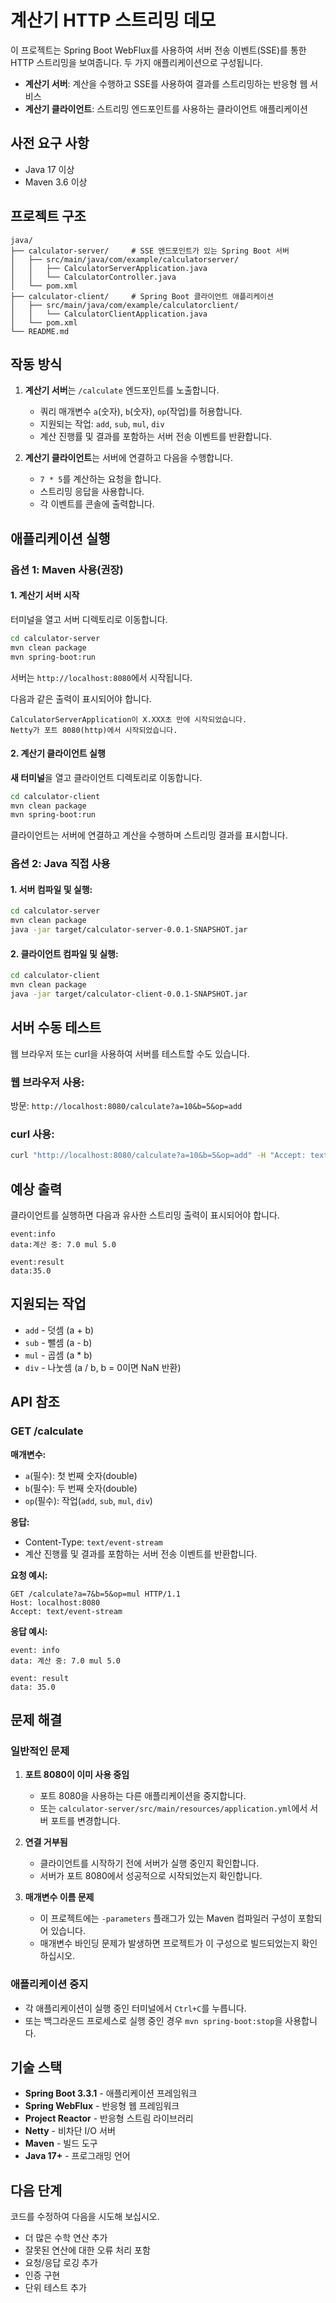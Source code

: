 # 계산기 HTTP 스트리밍 데모

이 프로젝트는 Spring Boot WebFlux를 사용하여 서버 전송 이벤트(SSE)를 통한 HTTP 스트리밍을 보여줍니다. 두 가지 애플리케이션으로 구성됩니다.

- **계산기 서버**: 계산을 수행하고 SSE를 사용하여 결과를 스트리밍하는 반응형 웹 서비스
- **계산기 클라이언트**: 스트리밍 엔드포인트를 사용하는 클라이언트 애플리케이션

## 사전 요구 사항

- Java 17 이상
- Maven 3.6 이상

## 프로젝트 구조

```
java/
├── calculator-server/     # SSE 엔드포인트가 있는 Spring Boot 서버
│   ├── src/main/java/com/example/calculatorserver/
│   │   ├── CalculatorServerApplication.java
│   │   └── CalculatorController.java
│   └── pom.xml
├── calculator-client/     # Spring Boot 클라이언트 애플리케이션
│   ├── src/main/java/com/example/calculatorclient/
│   │   └── CalculatorClientApplication.java
│   └── pom.xml
└── README.md
```

## 작동 방식

1. **계산기 서버**는 `/calculate` 엔드포인트를 노출합니다.
   - 쿼리 매개변수 `a`(숫자), `b`(숫자), `op`(작업)를 허용합니다.
   - 지원되는 작업: `add`, `sub`, `mul`, `div`
   - 계산 진행률 및 결과를 포함하는 서버 전송 이벤트를 반환합니다.

2. **계산기 클라이언트**는 서버에 연결하고 다음을 수행합니다.
   - `7 * 5`를 계산하는 요청을 합니다.
   - 스트리밍 응답을 사용합니다.
   - 각 이벤트를 콘솔에 출력합니다.

## 애플리케이션 실행

### 옵션 1: Maven 사용(권장)

#### 1. 계산기 서버 시작

터미널을 열고 서버 디렉토리로 이동합니다.

```bash
cd calculator-server
mvn clean package
mvn spring-boot:run
```

서버는 `http://localhost:8080`에서 시작됩니다.

다음과 같은 출력이 표시되어야 합니다.
```
CalculatorServerApplication이 X.XXX초 만에 시작되었습니다.
Netty가 포트 8080(http)에서 시작되었습니다.
```

#### 2. 계산기 클라이언트 실행

**새 터미널**을 열고 클라이언트 디렉토리로 이동합니다.

```bash
cd calculator-client
mvn clean package
mvn spring-boot:run
```

클라이언트는 서버에 연결하고 계산을 수행하며 스트리밍 결과를 표시합니다.

### 옵션 2: Java 직접 사용

#### 1. 서버 컴파일 및 실행:

```bash
cd calculator-server
mvn clean package
java -jar target/calculator-server-0.0.1-SNAPSHOT.jar
```

#### 2. 클라이언트 컴파일 및 실행:

```bash
cd calculator-client
mvn clean package
java -jar target/calculator-client-0.0.1-SNAPSHOT.jar
```

## 서버 수동 테스트

웹 브라우저 또는 curl을 사용하여 서버를 테스트할 수도 있습니다.

### 웹 브라우저 사용:
방문: `http://localhost:8080/calculate?a=10&b=5&op=add`

### curl 사용:
```bash
curl "http://localhost:8080/calculate?a=10&b=5&op=add" -H "Accept: text/event-stream"
```

## 예상 출력

클라이언트를 실행하면 다음과 유사한 스트리밍 출력이 표시되어야 합니다.

```
event:info
data:계산 중: 7.0 mul 5.0

event:result
data:35.0
```

## 지원되는 작업

- `add` - 덧셈 (a + b)
- `sub` - 뺄셈 (a - b)
- `mul` - 곱셈 (a * b)
- `div` - 나눗셈 (a / b, b = 0이면 NaN 반환)

## API 참조

### GET /calculate

**매개변수:**
- `a`(필수): 첫 번째 숫자(double)
- `b`(필수): 두 번째 숫자(double)
- `op`(필수): 작업(`add`, `sub`, `mul`, `div`)

**응답:**
- Content-Type: `text/event-stream`
- 계산 진행률 및 결과를 포함하는 서버 전송 이벤트를 반환합니다.

**요청 예시:**
```
GET /calculate?a=7&b=5&op=mul HTTP/1.1
Host: localhost:8080
Accept: text/event-stream
```

**응답 예시:**
```
event: info
data: 계산 중: 7.0 mul 5.0

event: result
data: 35.0
```

## 문제 해결

### 일반적인 문제

1. **포트 8080이 이미 사용 중임**
   - 포트 8080을 사용하는 다른 애플리케이션을 중지합니다.
   - 또는 `calculator-server/src/main/resources/application.yml`에서 서버 포트를 변경합니다.

2. **연결 거부됨**
   - 클라이언트를 시작하기 전에 서버가 실행 중인지 확인합니다.
   - 서버가 포트 8080에서 성공적으로 시작되었는지 확인합니다.

3. **매개변수 이름 문제**
   - 이 프로젝트에는 `-parameters` 플래그가 있는 Maven 컴파일러 구성이 포함되어 있습니다.
   - 매개변수 바인딩 문제가 발생하면 프로젝트가 이 구성으로 빌드되었는지 확인하십시오.

### 애플리케이션 중지

- 각 애플리케이션이 실행 중인 터미널에서 `Ctrl+C`를 누릅니다.
- 또는 백그라운드 프로세스로 실행 중인 경우 `mvn spring-boot:stop`을 사용합니다.

## 기술 스택

- **Spring Boot 3.3.1** - 애플리케이션 프레임워크
- **Spring WebFlux** - 반응형 웹 프레임워크
- **Project Reactor** - 반응형 스트림 라이브러리
- **Netty** - 비차단 I/O 서버
- **Maven** - 빌드 도구
- **Java 17+** - 프로그래밍 언어

## 다음 단계

코드를 수정하여 다음을 시도해 보십시오.
- 더 많은 수학 연산 추가
- 잘못된 연산에 대한 오류 처리 포함
- 요청/응답 로깅 추가
- 인증 구현
- 단위 테스트 추가